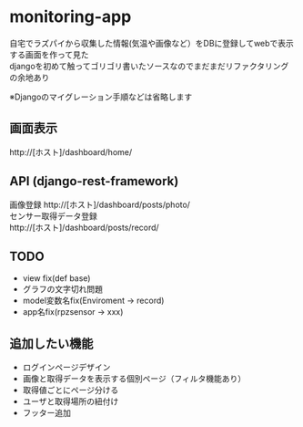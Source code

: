 # monitoring-app
自宅でラズパイから収集した情報(気温や画像など）をDBに登録してwebで表示する画面を作って見た  
djangoを初めて触ってゴリゴリ書いたソースなのでまだまだリファクタリングの余地あり

※Djangoのマイグレーション手順などは省略します

## 画面表示

http://[ホスト]/dashboard/home/  

## API (django-rest-framework)

画像登録
http://[ホスト]/dashboard/posts/photo/  
センサー取得データ登録  
http://[ホスト]/dashboard/posts/record/

## TODO

- view fix(def base)
- グラフの文字切れ問題
- model変数名fix(Enviroment -> record)
- app名fix(rpzsensor -> xxx)

## 追加したい機能

- ログインページデザイン
- 画像と取得データを表示する個別ページ（フィルタ機能あり）
- 取得値ごとにページ分ける
- ユーザと取得場所の紐付け
- フッター追加
